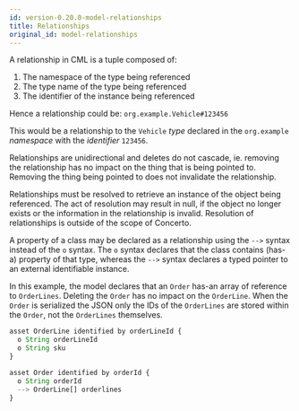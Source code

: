 ```yaml
---
id: version-0.20.0-model-relationships
title: Relationships
original_id: model-relationships
---
```


A relationship in CML is a tuple composed of:

1. The namespace of the type being referenced
2. The type name of the type being referenced
3. The identifier of the instance being referenced

Hence a relationship could be: `org.example.Vehicle#123456`

This would be a relationship to the `Vehicle` _type_ declared in the `org.example` _namespace_ with the _identifier_ `123456`.

Relationships are unidirectional and deletes do not cascade, ie. removing the relationship has no impact on the thing that is being pointed to. Removing the thing being pointed to does not invalidate the relationship.

Relationships must be resolved to retrieve an instance of the object being referenced. The act of resolution may result in null, if the object no longer exists or the information in the relationship is invalid. Resolution of relationships is outside of the scope of Concerto.

A property of a class may be declared as a relationship using the `-->` syntax instead of the `o` syntax. The `o` syntax declares that the class contains (has-a) property of that type, whereas the `-->` syntax declares a typed pointer to an external identifiable instance.

In this example, the model declares that an `Order` has-an array of reference to `OrderLines`. Deleting the `Order` has no impact on the `OrderLine`. When the `Order` is serialized the JSON only the IDs of the `OrderLines` are stored within the `Order`, not the `OrderLines` themselves.

```js
asset OrderLine identified by orderLineId {
  o String orderLineId
  o String sku
}

asset Order identified by orderId {
  o String orderId
  --> OrderLine[] orderlines
}
```
